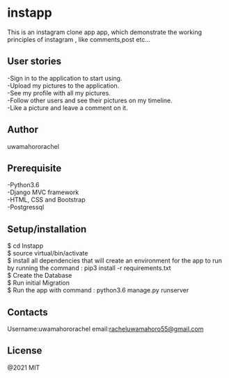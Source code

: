 # instapp
This is an instagram clone app app, which demonstrate the working principles of instagram , like comments,post etc...

## User stories
-Sign in to the application to start using.<br>
-Upload my pictures to the application.<br>
-See my profile with all my pictures.<br>
-Follow other users and see their pictures on my timeline.<br>
-Like a picture and leave a comment on it.<br>

## Author
uwamahororachel

## Prerequisite
-Python3.6 <br>
-Django MVC framework<br>
-HTML, CSS and Bootstrap<br>
-Postgressql<br>

## Setup/installation
$ cd Instapp <br>
$ source virtual/bin/activate <br>
$ install all dependencies that will create an environment for the app to run by running the command : pip3 install -r requirements.txt <br>
$ Create the Database <br>
$ Run initial Migration<br>
$ Run the app with command : python3.6 manage.py runserver

## Contacts
Username:uwamahororachel
email:racheluwamahoro55@gmail.com
## License
@2021 MIT 
